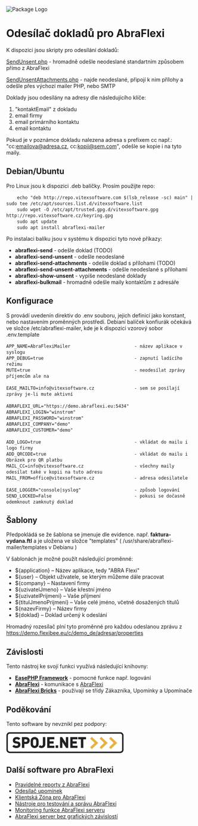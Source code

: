 ![Package Logo](project-logo.svg?raw=true "Project Logo")

Odesílač dokladů pro AbraFlexi
==============================

K dispozici jsou skripty pro odesílání dokladů:

[SendUnsent.php](src/SendUnsent.php) - hromadně odešle neodeslané standartním způsobem přímo z AbraFlexi

[SendUnsentAttachments.php](src/SendUnsentAttachments.php) - najde neodeslané, připojí k nim přílohy a odešle přes výchozí mailer PHP, nebo SMTP

Doklady jsou odesílány na adresy dle následujícího klíče:

1. "kontaktEmail" z dokladu
2. email firmy
3. email primárního kontaktu
4. email kontaktu

Pokud je v poznámce dokladu nalezena adresa s prefixem cc např.: "cc:emailova@adresa.cz, cc:kopii@sem.com", odešle se kopie i na tyto maily.  

Debian/Ubuntu
-------------

Pro Linux jsou k dispozici .deb balíčky. Prosím použijte repo:

```shell
    echo "deb http://repo.vitexsoftware.com $(lsb_release -sc) main" | sudo tee /etc/apt/sources.list.d/vitexsoftware.list
    sudo wget -O /etc/apt/trusted.gpg.d/vitexsoftware.gpg http://repo.vitexsoftware.cz/keyring.gpg
    sudo apt update
    sudo apt install abraflexi-mailer
```

Po instalaci balíku jsou v systému k dispozici tyto nové příkazy:

* **abraflexi-send**                    - odešle doklad (TODO)
* **abraflexi-send-unsent**             - odešle neodeslané
* **abraflexi-send-attachments**        - odešle doklad s přílohami (TODO)
* **abraflexi-send-unsent-attachments** - odešle neodeslané s přílohami
* **abraflexi-show-unsent**             - vypíše neodeslané doklady 
* **abraflexi-bulkmail**                - hromadně odešle maily kontaktům z adresáře

Konfigurace
-----------

S provádí uvedenín direktiv do .env souboru, jejich definicí jako konstant, nebo nastavením proměnných prostředí.
Debianí balíček konfiurák očekává ve složce /etc/abraflexi-mailer, kde je k dispozici vzorový sobor .env.template

```env
APP_NAME=AbraFlexiMailer                        - název aplikace v syslogu
APP_DEBUG=true                                  - zapnutí ladícího režimu
MUTE=true                                       - neodesílat zprávy příjemcům ale na

EASE_MAILTO=info@vitexsoftware.cz               - sem se posílají zprávy je-li mute aktivní

ABRAFLEXI_URL="https://demo.abraflexi.eu:5434"
ABRAFLEXI_LOGIN="winstrom"
ABRAFLEXI_PASSWORD="winstrom"
ABRAFLEXI_COMPANY="demo"
ABRAFLEXI_CUSTOMER="demo"

ADD_LOGO=true                                   - vkládat do mailu i logo firmy
ADD_QRCODE=true                                 - vkládat do mailu i Obrázek pro QR platbu
MAIL_CC=info@vitexsoftware.cz                   - všechny maily odesílat také v kopii na tuto adresu
MAIL_FROM=office@vitexsoftware.cz               - adresa odesilatele

EASE_LOGGER="console|syslog"                    - způsob logování
SEND_LOCKED=False                               - pokusi se dočasně odemknout zamknutý doklad          
```

Šablony
-------

Předpokládá se že šablona se jmenuje dle evidence. např. **faktura-vydana.ftl** 
a je uložena ve složce "templates" ( /usr/share/abraflexi-mailer/templates v Debianu )

V šablonách je možné použít následující proměnné:

* ${application} – Název aplikace, tedy "ABRA Flexi"
* ${user} – Objekt uživatele, se kterým můžeme dále pracovat
* ${company} – Nastavení firmy
* ${uzivatelJmeno} – Vaše křestní jméno
* ${uzivatelPrijmeni} – Vaše příjmení
* ${titulJmenoPrijmeni} – Vaše celé jméno, včetně dosažených titulů
* ${nazevFirmy} – Název firmy
* ${doklad} – Doklad určený k odeslání

Hromadný rozesílač plní tyto proměnné pro každou odeslanou zprávu z https://demo.flexibee.eu/c/demo_de/adresar/properties

Závislosti
----------

Tento nástroj ke svojí funkci využívá následující knihovny:

* [**EasePHP Framework**](https://github.com/VitexSoftware/php-ease-core)   - pomocné funkce např. logování
* [**AbraFlexi**](https://github.com/Spoje-NET/php-abraflexi)               - komunikace s [AbraFlexi](https://flexibee.eu/)
* [**AbraFlexi Bricks**](https://github.com/VitexSoftware/AbraFlexi-Bricks) - používají se třídy Zákazníka, Upomínky a Upomínače

Poděkování
----------

Tento software by nevznikl pez podpory:

[ ![Spoje.Net](doc/spojenet.gif?raw=true "Spoje.Net s.r.o.") ](https://spoje.net/)

Další software pro AbraFlexi
---------------------------

* [Pravidelné reporty z AbraFlexi](https://github.com/VitexSoftware/AbraFlexi-Digest)
* [Odesílač upomínek](https://github.com/VitexSoftware/php-abraflexi-reminder)
* [Klientská Zóna pro AbraFlexi](https://github.com/VitexSoftware/AbraFlexi-ClientZone)
* [Nástroje pro testování a správu AbraFlexi](https://github.com/VitexSoftware/AbraFlexi-TestingTools)
* [Monitoring funkce AbraFlexi serveru](https://github.com/VitexSoftware/monitoring-plugins-abraflexi)
* [AbraFlexi server bez grafických závislostí](https://github.com/VitexSoftware/abraflexi-server-deb)
